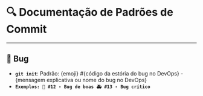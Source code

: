 # 🔍️ Documentação de Padrões de Commit

---

## 🛂 Bug
- **`git init`**: Padrão: {emoji} #{código da estória do bug no DevOps} - {mensagem explicativa ou nome do bug no DevOps}
- **`Exemplos:
🐛 #12 - Bug de boas
🚑 #13 - Bug crítico`**